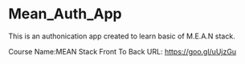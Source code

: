 # Mean_Auth_App

This is an authonication app created to learn basic of M.E.A.N stack.

Course Name:MEAN Stack Front To Back
URL: https://goo.gl/uUjzGu